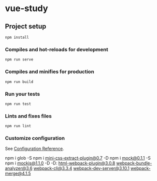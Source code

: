 # vue-study

## Project setup
```
npm install
```

### Compiles and hot-reloads for development
```
npm run serve
```

### Compiles and minifies for production
```
npm run build
```

### Run your tests
```
npm run test
```

### Lints and fixes files
```
npm run lint
```

### Customize configuration
See [Configuration Reference](https://cli.vuejs.org/config/).

 npm i glob -S
 npm i mini-css-extract-plugin@0.7 -D
 npm i mock@0.1.1 -S
 npm i mockjs@1.1.0 -D
 -D:
 html-webpack-plugin@3.0.8   webpack-bundle-analyzer@3.6  webpack-cli@3.3.4  webpack-dev-server@3.10.1  webpack-merge@4.1.5
